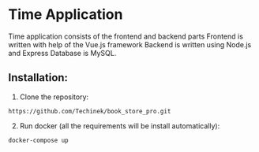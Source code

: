 # Time Application

Time application consists of the frontend and backend parts
Frontend is written with help of the Vue.js framework
Backend is written using Node.js and Express
Database is MySQL.

## Installation:
1. Clone the repository:
```
https://github.com/Techinek/book_store_pro.git
```
2. Run docker (all the requirements will be install automatically):
```
docker-compose up
```
